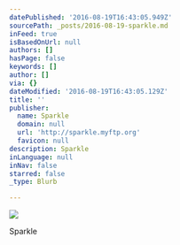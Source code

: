 ```yaml
---
datePublished: '2016-08-19T16:43:05.949Z'
sourcePath: _posts/2016-08-19-sparkle.md
inFeed: true
isBasedOnUrl: null
authors: []
hasPage: false
keywords: []
author: []
via: {}
dateModified: '2016-08-19T16:43:05.129Z'
title: ''
publisher:
  name: Sparkle
  domain: null
  url: 'http://sparkle.myftp.org'
  favicon: null
description: Sparkle
inLanguage: null
inNav: false
starred: false
_type: Blurb

---
```

![](https://imgflo.herokuapp.com/graph/vahj1ThiexotieMo/8e8504a34f00a9901436c99b2e5476b2/croprotate.jpg?cropheight=838&cropwidth=1151&degrees=0&input=https%3A%2F%2Fthe-grid-user-content.s3-us-west-2.amazonaws.com%2F4c54cb67-3ae8-4d1a-a634-9c64f256af95.jpg&x=179&y=0)

Sparkle